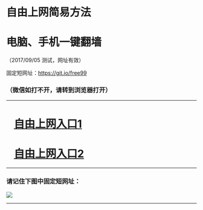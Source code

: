 ﻿# 自由上网简易方法

# 电脑、手机一键翻墙

（2017/09/05 测试，网址有效）

固定短网址：https://git.io/free99

### （微信如打不开，请转到浏览器打开）


***





# &nbsp;&nbsp; <a href="http://ft226187869.fwq-tz1001.xyz/fwqtz01.html?t=09050015423 " target="_blank">自由上网入口1</a>
# &nbsp;&nbsp; <a href="http://ft2911523378.fwq-tz1002.xyz/fwqtz02.html?t=09050019057 " target="_blank">自由上网入口2</a>
***

### 请记住下图中固定短网址：

<img src="https://s3-us-west-2.amazonaws.com/fwq-1001/yjfq-20170905okok.png" /> 


***


